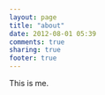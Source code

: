 ```yaml
---
layout: page
title: "about"
date: 2012-08-01 05:39
comments: true
sharing: true
footer: true
---
```


This is me.